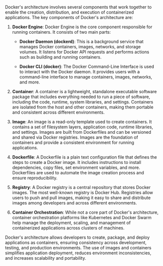 Docker's architecture involves several components that work together to enable the creation, distribution, and execution of containerized applications. The key components of Docker's architecture are:

1. **Docker Engine**:
   Docker Engine is the core component responsible for running containers. It consists of two main parts:
   
   - **Docker Daemon (dockerd)**: This is a background service that manages Docker containers, images, networks, and storage volumes. It listens for Docker API requests and performs actions such as building and running containers.
   
   - **Docker CLI (docker)**: The Docker Command-Line Interface is used to interact with the Docker daemon. It provides users with a command-line interface to manage containers, images, networks, and more.

2. **Container**:
   A container is a lightweight, standalone executable software package that includes everything needed to run a piece of software, including the code, runtime, system libraries, and settings. Containers are isolated from the host and other containers, making them portable and consistent across different environments.

3. **Image**:
   An image is a read-only template used to create containers. It contains a set of filesystem layers, application code, runtime libraries, and settings. Images are built from Dockerfiles and can be versioned and shared via Docker registries. Images are the foundation of containers and provide a consistent environment for running applications.

4. **Dockerfile**:
   A Dockerfile is a plain text configuration file that defines the steps to create a Docker image. It includes instructions to install dependencies, copy files, set environment variables, and more. Dockerfiles are used to automate the image creation process and ensure reproducibility.

5. **Registry**:
   A Docker registry is a central repository that stores Docker images. The most well-known registry is Docker Hub. Registries allow users to push and pull images, making it easy to share and distribute images among developers and across different environments.

6. **Container Orchestration**:
   While not a core part of Docker's architecture, container orchestration platforms like Kubernetes and Docker Swarm help manage the deployment, scaling, and management of containerized applications across clusters of machines.

Docker's architecture allows developers to create, package, and deploy applications as containers, ensuring consistency across development, testing, and production environments. The use of images and containers simplifies application deployment, reduces environment inconsistencies, and increases scalability and portability.
